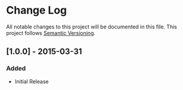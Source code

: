 # Change Log
All notable changes to this project will be documented in this file. This project follows [Semantic Versioning](http://semver.org/).


## [1.0.0] - 2015-03-31
### Added
- Initial Release
